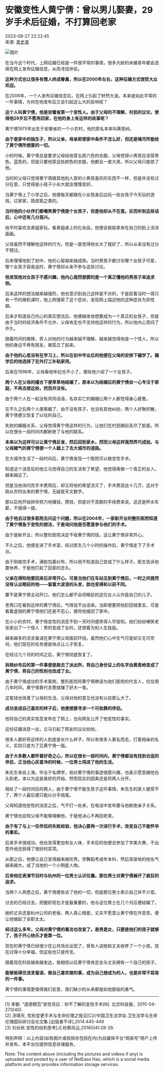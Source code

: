 # 安徽变性人黄宁倩：曾以男儿娶妻，29岁手术后征婚，不打算回老家

2023-08-27 22:22:45  
来源: [青史录](https://www.163.com/dy/media/T1631142442965.html)  

![图片](https://static.ws.126.net/163/f2e/dy_media/dy_media/static/images/ipLocation.f6d00eb.svg)

在当今这个时代，上网征婚已经是一件很平常的事情，很多大龄的未婚青年都会选择在网上发布征婚信息，从而寻找伴侣。

**这种方式也让很多有情人终成眷属，所以在2000年左右，这种征婚方式很受大众欢迎。**

在2006年，一个人发布征婚信息后，在网上引起了轩然大波。本来是如此平常的一件事情，为何在他发布后又会引起这么大的反响呢？

**这个人叫黄宁倩，他是安徽省第一个变性人。由于父母的不理解，村民的议论，使得他29岁后不愿再回家，在他的身上有这样的故事呢？**

黄宁倩1975年出生于安徽省的一个小农村，他的原名本来叫黄恩岭。

**由于是家中的独生子，所以父亲，母亲即使家中条件不怎么好，但还是竭尽所能给了黄宁倩所想要的一切。**

小的时候，黄宁倩总是要求父母给他穿五颜六色的衣服，父母觉得小男孩应该穿黑色，蓝色的，但是只要他穿这些颜色的衣服，他都会一直大哭，所以父母只能依了他。

当时的父母只觉得黄宁倩跟其他别人家的小男孩喜欢的东西不一样，但是并没有过分在意，只觉得是小孩子小长大就会慢慢变好。

当黄宁倩上了小学之后，他便每天都跟在小女孩身后边玩一些女孩子今天玩的游戏，过家家，跳皮筋之类的。

**当时他的小伙伴们都嘲笑黄宁倩是个女孩子，但是他却从不在意。反而听到这些话后，心中还有几分高兴。**

他平时喜欢去表姐家玩，看表姐桌上的化妆品，他便会偷偷拿来在自己的脸上涂涂画画。

父母虽然不理解他这样的行为，但是一直觉得他长大了就好了，所以从来没有过分干预过。

后来慢慢地到了初中，他的心智越来越成熟。当时男孩子都讨论哪个女孩子可爱，哪个女孩子容易追时，黄宁倩却从来不参与这些讨论。

**他发现他对女孩子不感兴趣，他内心竟然想要的是一个真正懂他的男孩子来追求他。**

后来这样的想法越来越强烈，他也意识到自己这样是不对的，于是趁着当时一周只有一节的微机课时，他上网搜索了这个症状，发现网上描述他的这种症状为异性癖。

后来才知道自己内心的真实想法后，他便越发地想要成为一个真正的女孩子，但是由于当时的经济条件不允许，父母肯定也不支持他这样的行为，所以他内心苦闷了许久。

随着时间的推移，旁人对他的行为越来越不理解，越来越觉得他是一个怪人，所以他的身边不再有朋友，被孤立了起来。

**由于他的心思没有在学习上，所以在初中毕业后的他便在父母的安排下辍学了。辍学后的他选择了在外打工补贴家用。**

后来在1998年，父母看他年纪也不小了，便给他介绍了一个女孩子。

**两个人在父母的撮合下便草草地结婚了，原本以为结婚后的黄宁倩会一心专注于家庭，不再去想这些，然而并没有。**

由于两个人在一起没有共同话语，名存实亡的婚姻让两个人都觉得身心疲惫。

在不久之后两个人便离婚了，由于没有孩子，也没有其他纠纷，两个人好聚好散，黄宁倩便又恢复了以往的自己。

失败的婚姻关系，父母觉得黄宁倩这样的行为，让他们在村民跟前丢尽了脸面，所以在很长一段时间内都断绝了与他的联系。

**本来以为这样可以让黄宁倩反省，然后回到家乡。然而父母这样竟然弄巧成拙，与父母赌气的黄宁倩便一个人踏上了去大城市的道路。**

在大城市生活了一段时间后，黄宁倩发现一个医院可以做变性手术。

知道这个消息后的他立马觉得自己的生活有了希望，他觉得离做一个真正的女人，越来越近了。

但是当他询问完手术费用后，却又将他的希望浇灭了，手术费高达十几万，这对于刚从农村出来的黄宁倩，无疑是天文数字。

那以后他开始拼命努力地赚钱，攒钱，但是对于高额的手续费来说，这还是杯水车薪，不值得一提。

**由于他去过很多医院去问这个问题，所以在2004年，一家新开业的整形医院知道了黄宁倩急于变性的想法，于是询问他是否愿意参与他们的手术。**

由于是新开业，所以整形医院决定不收黄宁倩的钱，这让黄宁倩非常开心。

不久之后，他便走进了手术室，经过医生几个小时的操作后，黄宁倩走下了手术台。

由于刚做完手术，满脸包着纱布，所以他不知道自己变成了什么样子。医生告诉他要休养，于是他打起了回家的念头。

**父亲在得知他要回来后非常开心，可是当他们在车站见到黄宁倩后，一时之间竟然没有认出眼前的他——留着大波浪的头发，脸也变得和以前不同。**

要不是黄宁倩主动开口，他们怎么都不会将眼前的这位女人认作是自己的儿子。

老两口在看到这样的黄宁倩后，气得说不出话来。当即便要把他赶回城里去，可是看着虚弱的黄宁倩他们还是不忍心，便将他接回了家中。

在小小的农村，黄宁倩变性的消息不到一天时间便弄得人尽皆知。他们纷纷嘲笑老张家出了一个怪人：男的变成了女的，还想着为别人生娃娃。

越来越多的流言蜚语在黄宁倩父母面前环绕。虽然他们心中生气可是却又无可奈何，他们现在的任务便是快点让儿子恢复。

在经过几个月的时间之后，黄宁倩彻底恢复了。

**拆除纱布后的第一件事便是跑去了派出所，将自己身份证上的名字由黄恩岭变成了黄宁倩，将自己的性别也改成了女。**

由于黄宁倩成功的手术案例，整形医院将黄宁倩聘请为他们医院的代言人，仅仅用几年时间，黄宁倩靠代言费就赚了好大一笔。

这笔钱也改善了父母的生活，父母对他的意见也没有以前那么大了。

**成功变成自己喜欢的样子后，他便想要寻求一个可依靠的伴侣。**

他将自己的真实信息发布在了网上，也向网友公开了他变性的事实。

这份征婚消息一出，立马引起了网友的议论纷纷。

很多人都好奇这样的人到底是长什么样子，所以有很多人慕名而去，打着相亲的名义，实则只是为了见黄宁倩一面。

**由于大多数人都怀着好奇之心，所以在很长一段时间内，黄宁倩都没有找到合适的伴侣，正当他心灰意冷的时候，一位男士闯进了他的生活。**

朱先生来自上海，毕业于名牌学，他对黄宁倩的事迹很感兴趣，也表示愿意跟他白头到老。本以为这是美好的开始，然而现实的因素还是将两人分开。

相处了一段时间后的两人，由于黄宁倩不能生孩子这件事情，朱先生的家人接受不了，两个人最后便只能以分手结尾。

父母知道他变性的消息之后，气不打一处来，在电话中宣布要与他断绝亲子关系。

黄宁倩也自知父母不能够理解他，于是他决心不再回老家。

**由于有了与上一任伴侣的失败经验，他决心要再一次进行手术，改变自己不能怀孕的事实。**

后来手术很成功，他也变得更加有女人味，手术后的他便去参加了学美大赛，不出意外他还获得了很好的奖项。

从那之后，他便让自己变得越来越优秀。学舞蹈考成年本科，然后渐渐地的他名气越来越大，成了当地的一个小明星人物。

**后来他在表演节目时与杭州的一位男士认识位置。那位男士对黄宁倩展开了疯狂的追求。**

当两个人熟悉之后，黄宁倩便告诉了他的一切，但是那位男士表示自己并不介意。

过去的已经过去，把握好现在才是最重要的，他与这位男士在几个月后便结婚了。

她的丈夫还是杭州公司的老板，两人真心相爱。丈夫不愿意让黄宁倩在外受苦，便让他做起了全职太太。

**经过这么多年，父母对黄宁倩的看法也改变了。是男是女，只要是他们的孩子就够了，孩子开心快乐才是第一位。**

现在的黄宁倩已经很少在公共场合出现了，曾有人说她和丈夫收养了一个小孩，现在过得十分幸福，但这些也只是传言。

随着现在科技越来越发达，我相信以后黄宁倩肯定会与丈夫拥有一个自己的孩子。

**能够抵得住流言蜚语，做自己喜欢做的事，成为自己想成为的人，也是非常不容易的一件事。**

黄宁倩的事情更值得我们反思，我们缺少的从来都是如他那般的勇气。

---

\[1\] 李鹏. “道德模范”变性背后：你不了解的变性手术\[N\]. 北京科技报，2015-04-27(040).  
\[2\] 汤啸天. 性别变更手术与生命伦理之我见\[C\]//中国卫生法学会.卫生法学与生命伦理国际研讨会论文集.\[出版者不详\],2014:445-449  
\[3\] 刘长秋.变性的权利思考\[J\].检察风云,2016(04):28-29.  

特别声明：以上内容(如有图片或视频亦包括在内)为自媒体平台“网易号”用户上传并发布，本平台仅提供信息存储服务。  

Note: The content above (including the pictures and videos if any) is uploaded and posted by a user of NetEase Hao, which is a social media platform and only provides information storage services.
<!-- tcd_original_link https://www.163.com/dy/article/ID6ACEMS0552JTZ1.html -->

